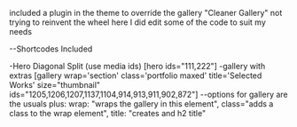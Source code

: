 included a plugin in the theme to override the gallery "Cleaner Gallery"
not trying to reinvent the wheel here
I did edit  some of the code to suit my needs

--Shortcodes Included

-Hero Diagonal Split (use media ids) [hero ids="111,222"]
-gallery with extras [gallery wrap='section' class='portfolio maxed' title='Selected Works' size="thumbnail" ids="1205,1206,1207,1137,1104,914,913,911,902,872"]
		--options for gallery are the usuals plus: wrap: "wraps the gallery in this element", class="adds a class to the wrap element", title: "creates and h2 title"